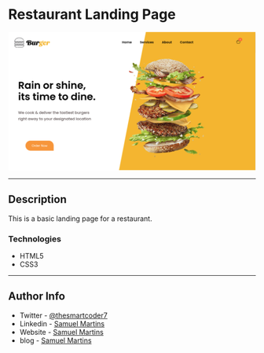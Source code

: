 # Restaurant Landing Page

![Project Image](project-image.png)

---

## Description

This is a basic landing page for a restaurant.

### Technologies

-   HTML5
-   CSS3

---

## Author Info

-   Twitter - [@thesmartcoder7](https://twitter.com/thesmartcoder7)
-   Linkedin - [Samuel Martins](https://www.linkedin.com/in/samuel-martins-09839b115/)
-   Website - [Samuel Martins](https://smart-code.dev)
-   blog - [Samuel Martins](https://samuel-martins.medium.com/)
